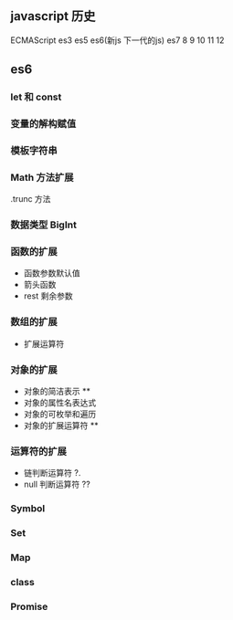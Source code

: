 ## javascript 历史
ECMAScript   es3   es5   es6(新js 下一代的js)   es7  8  9  10  11  12

## es6 

### let 和 const

### 变量的解构赋值


### 模板字符串

### Math 方法扩展
.trunc 方法

### 数据类型 BigInt

### 函数的扩展
- 函数参数默认值
- 箭头函数
- rest 剩余参数

### 数组的扩展
- 扩展运算符

### 对象的扩展
- 对象的简洁表示  **
- 对象的属性名表达式
- 对象的可枚举和遍历
- 对象的扩展运算符 **

### 运算符的扩展
- 链判断运算符   ?.
- null 判断运算符  ??

### Symbol 

### Set

### Map

### class

### Promise 
